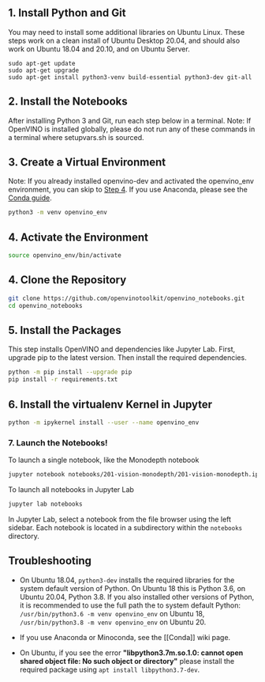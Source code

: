 ## 1. Install Python and Git

You may need to install some additional libraries on Ubuntu Linux. These steps work on a clean install of Ubuntu Desktop 20.04, and should also work on Ubuntu 18.04 and 20.10, and on Ubuntu Server.

```
sudo apt-get update
sudo apt-get upgrade
sudo apt-get install python3-venv build-essential python3-dev git-all
```

## 2. Install the Notebooks

After installing Python 3 and Git, run each step below in a terminal. Note: If OpenVINO is installed globally, please do not run any of these commands in a terminal where setupvars.sh is sourced.

## 3. Create a Virtual Environment

Note: If you already installed openvino-dev and activated the openvino_env environment, you can skip to [Step 4](#4-clone-the-repository). If you use Anaconda, please see the [Conda guide](https://github.com/openvinotoolkit/openvino_notebooks/wiki/Conda).

```bash
python3 -m venv openvino_env
```

## 4. Activate the Environment

```bash
source openvino_env/bin/activate
```

## 4. Clone the Repository

```bash
git clone https://github.com/openvinotoolkit/openvino_notebooks.git
cd openvino_notebooks
```

## 5. Install the Packages

This step installs OpenVINO and dependencies like Jupyter Lab. First, upgrade pip to the latest version. Then install the required dependencies. 

```bash
python -m pip install --upgrade pip
pip install -r requirements.txt
```

## 6. Install the virtualenv Kernel in Jupyter

```bash
python -m ipykernel install --user --name openvino_env
```

### 7. Launch the Notebooks!

To launch a single notebook, like the Monodepth notebook

```bash
jupyter notebook notebooks/201-vision-monodepth/201-vision-monodepth.ipynb
```

To launch all notebooks in Jupyter Lab

```bash
jupyter lab notebooks
```

In Jupyter Lab, select a notebook from the file browser using the left sidebar. Each notebook is located in a subdirectory within the `notebooks` directory.

## Troubleshooting

* On Ubuntu 18.04, `python3-dev` installs the required libraries for the system default version of Python.  On Ubuntu 18 this is Python 3.6,  on Ubuntu 20.04, Python 3.8.  If you also installed other versions of Python, it is recommended to use the full path the to system default Python: `/usr/bin/python3.6 -m venv openvino_env` on Ubuntu 18, `/usr/bin/python3.8 -m venv openvino_env` on Ubuntu 20.

* If you use Anaconda or Minoconda, see the [[Conda]] wiki page.

* On Ubuntu, if you see the error **"libpython3.7m.so.1.0: cannot open shared object file: No such object or directory"** please install
  the required package using `apt install libpython3.7-dev`.
